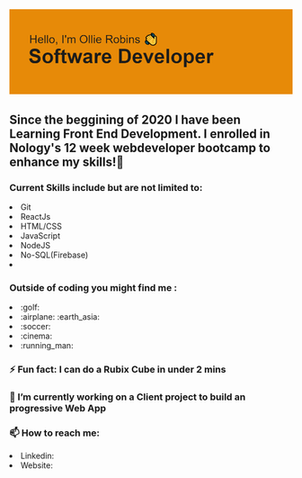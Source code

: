 <img src='header.png'>


<h2>Since the beggining of 2020 I have been Learning Front End Development. I enrolled in Nology's 12 week webdeveloper bootcamp to enhance my skills!</h2?

:page_with_curl: <h3>Current Skills include but are not limited to:</h3>

<li>Git</li>
<li>ReactJs</li>
<li>HTML/CSS</li>
<li>JavaScript</li>
<li>NodeJS</li>
<li>No-SQL(Firebase)</li>
<li></li>


<h3>Outside of coding you might find me :</h3>

<li>:golf:</li>
<li>:airplane: :earth_asia:</li>
<li>:soccer:</li>
<li>:cinema:</li>
<li>:running_man:</li>

<h3>⚡ Fun fact: I can do a Rubix Cube in under 2 mins</h3>
 
<h3>🔭 I’m currently working on a Client project to build an progressive Web App</h3>

<h3>📫 How to reach me: </h3>

<li> Linkedin: <ahref="https://www.linkedin.com/in/ollierobins"></a> </li>
<li> Website: <a href="https://ollierobins.co.uk/"</a> </li>

<!--
**olirob93/olirob93** is a ✨ _special_ ✨ repository because its `README.md` (this file) appears on your GitHub profile.


-->
